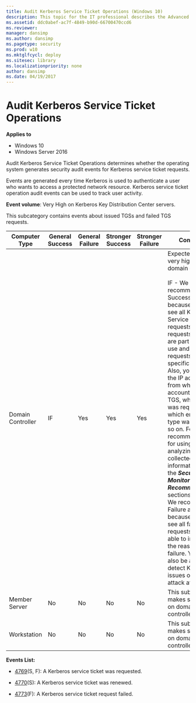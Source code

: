 ```yaml
---
title: Audit Kerberos Service Ticket Operations (Windows 10)
description: This topic for the IT professional describes the Advanced Security Audit policy setting, Audit Kerberos Service Ticket Operations, which determines whether the operating system generates security audit events for Kerberos service ticket requests.
ms.assetid: ddc0abef-ac7f-4849-b90d-66700470ccd6
ms.reviewer: 
manager: dansimp
ms.author: dansimp
ms.pagetype: security
ms.prod: w10
ms.mktglfcycl: deploy
ms.sitesec: library
ms.localizationpriority: none
author: dansimp
ms.date: 04/19/2017
---
```


# Audit Kerberos Service Ticket Operations

**Applies to**
-   Windows 10
-   Windows Server 2016


Audit Kerberos Service Ticket Operations determines whether the operating system generates security audit events for Kerberos service ticket requests.

Events are generated every time Kerberos is used to authenticate a user who wants to access a protected network resource. Kerberos service ticket operation audit events can be used to track user activity.

**Event volume**: Very High on Kerberos Key Distribution Center servers.

This subcategory contains events about issued TGSs and failed TGS requests.

| Computer Type     | General Success | General Failure | Stronger Success | Stronger Failure | Comments                                                                                                                                                                                                                                                                                                                                                                                                                                                                                                                                                                                                                                                                                                                                                    |
|-------------------|-----------------|-----------------|------------------|------------------|-------------------------------------------------------------------------------------------------------------------------------------------------------------------------------------------------------------------------------------------------------------------------------------------------------------------------------------------------------------------------------------------------------------------------------------------------------------------------------------------------------------------------------------------------------------------------------------------------------------------------------------------------------------------------------------------------------------------------------------------------------------|
| Domain Controller | IF              | Yes             | Yes              | Yes              | Expected volume is very high on domain controllers.<br><br>IF - We recommend Success auditing, because you will see all Kerberos Service Ticket requests (TGS requests), which are part of service use and access requests by specific accounts. Also, you can see the IP address from which this account requested TGS, when TGS was requested, which encryption type was used, and so on. For recommendations for using and analyzing the collected information, see the ***Security Monitoring Recommendations*** sections.<br>We recommend Failure auditing, because you will see all failed requests and be able to investigate the reason for failure. You will also be able to detect Kerberos issues or possible attack attempts. |
| Member Server     | No              | No              | No               | No               | This subcategory makes sense only on domain controllers.                                                                                                                                                                                                                                                                                                                                                                                                                                                                                                                                                                                                                                                                                                    |
| Workstation       | No              | No              | No               | No               | This subcategory makes sense only on domain controllers.                                                                                                                                                                                                                                                                                                                                                                                                                                                                                                                                                                                                                                                                                                    |

**Events List:**

-   [4769](event-4769.md)(S, F): A Kerberos service ticket was requested.

-   [4770](event-4770.md)(S): A Kerberos service ticket was renewed.

-   [4773](event-4773.md)(F): A Kerberos service ticket request failed.

